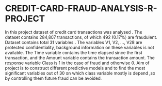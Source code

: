 # CREDIT-CARD-FRAUD-ANALYSIS-R-PROJECT

In this project dataset of credit card transactions was analysed . The dataset contains 284,807 transactions, of which 492 (0.17%) are fraudulent. Dataset contains total 31 variables . The variables V1, V2, ..., V28 are  protected confidentiality, background information on these variables is not available. The Time variable contains the time elapsed since the first transaction, and the Amount variable  contains the transaction amount. The response variable Class  is 1 in the case of fraud and  otherwise 0.
Aim of project is  to construct different predictive models and to find the most significant variables out of 30 on which class variable mostly is depend ,so by controlling them future fraud can be avoided.
